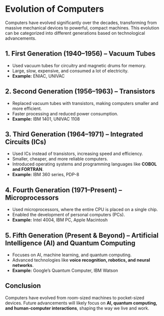 # Evolution of Computers

Computers have evolved significantly over the decades, transforming from massive mechanical devices to powerful, compact machines. This evolution can be categorized into different generations based on technological advancements.

## 1. First Generation (1940–1956) – Vacuum Tubes  
- Used vacuum tubes for circuitry and magnetic drums for memory.  
- Large, slow, expensive, and consumed a lot of electricity.  
- **Example:** ENIAC, UNIVAC  

## 2. Second Generation (1956–1963) – Transistors  
- Replaced vacuum tubes with transistors, making computers smaller and more efficient.  
- Faster processing and reduced power consumption.  
- **Example:** IBM 1401, UNIVAC 1108  

## 3. Third Generation (1964–1971) – Integrated Circuits (ICs)  
- Used ICs instead of transistors, increasing speed and efficiency.  
- Smaller, cheaper, and more reliable computers.  
- Introduced operating systems and programming languages like **COBOL and FORTRAN**.  
- **Example:** IBM 360 series, PDP-8  

## 4. Fourth Generation (1971–Present) – Microprocessors  
- Used microprocessors, where the entire CPU is placed on a single chip.  
- Enabled the development of personal computers (PCs).  
- **Example:** Intel 4004, IBM PC, Apple Macintosh  

## 5. Fifth Generation (Present & Beyond) – Artificial Intelligence (AI) and Quantum Computing  
- Focuses on AI, machine learning, and quantum computing.  
- Advanced technologies like **voice recognition, robotics, and neural networks**.  
- **Example:** Google’s Quantum Computer, IBM Watson  

## Conclusion  
Computers have evolved from room-sized machines to pocket-sized devices. Future advancements will likely focus on **AI, quantum computing, and human-computer interactions**, shaping the way we live and work.
